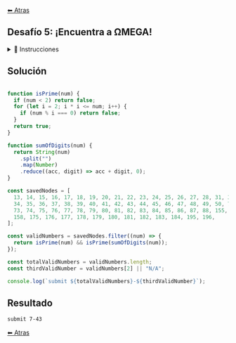 [⬅ Atras](https://github.com/jdtb4/codember)

## Desafío 5: ¡Encuentra a ΩMEGA!

<details>
<summary>📝 Instrucciones</summary>
<br/>

La IA maligna ΩMEGA está acorralada. Tras revisar todos los nodos sanos de la red en el reto anterior... ¡hemos detectado que ΩMEGA se ha escondido en uno!

No sabemos exactamente cuál es... pero sabemos las reglas que ha seguido ΩMEGA para esconderse.

Necesitamos encontrar los números que cumplen las siguientes condiciones:

El número es primo.
La suma de sus dígitos también es un número primo.
Tu tarea es escribir un programa que encuentre cuántos números de la lista cumplen con estas condiciones y determinar cuál es el tercer número que cumple con ellas al recorrer la lista en orden ascendente.

Ejemplo:

Si tuviéramos la lista: 11,12,13,14

11: Es primo. 1 + 1 = 2, que es primo. → Cumple.
12: No es primo. → No cumple.
13: Es primo. 1 + 3 = 4, que no es primo. → No cumple.
14: No es primo. → No cumple.

En este caso, solo un número cumple las condiciones, y ese número sería el primero (11).

¿Qué debes hacer?

Analiza la lista de nodos del resultado del reto anterior y encuentra todos los números que cumplen las condiciones.
Determina cuántos números cumplen las condiciones.
Identifica el tercer número que cumple las condiciones al recorrer la lista en orden ascendente.

Respuesta:

Envía el número total de números que cumplen las condiciones y el tercer número encontrado, separados por un guión. Por ejemplo, si hay 4 números que cumplen y el tercer número es 11, enviarías: submit 4-11.

</details>

## Solución

```js

function isPrime(num) {
  if (num < 2) return false;
  for (let i = 2; i * i <= num; i++) {
    if (num % i === 0) return false;
  }
  return true;
}

function sumOfDigits(num) {
  return String(num)
    .split("")
    .map(Number)
    .reduce((acc, digit) => acc + digit, 0);
}

const savedNodes = [
  13, 14, 15, 16, 17, 18, 19, 20, 21, 22, 23, 24, 25, 26, 27, 28, 31, 32, 33,
  34, 35, 36, 37, 38, 39, 40, 41, 42, 43, 44, 45, 46, 47, 48, 49, 50, 71, 72,
  73, 74, 75, 76, 77, 78, 79, 80, 81, 82, 83, 84, 85, 86, 87, 88, 155, 156, 157,
  158, 175, 176, 177, 178, 179, 180, 181, 182, 183, 184, 195, 196,
];

const validNumbers = savedNodes.filter((num) => {
  return isPrime(num) && isPrime(sumOfDigits(num));
});

const totalValidNumbers = validNumbers.length;
const thirdValidNumber = validNumbers[2] || "N/A";

console.log(`submit ${totalValidNumbers}-${thirdValidNumber}`);

```

## Resultado

```bash
submit 7-43
```

[⬅ Atras](https://github.com/jdtb4/codember)